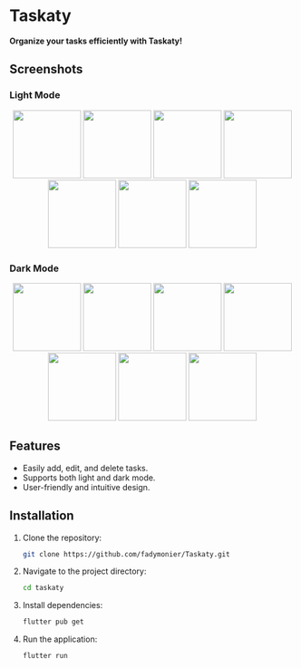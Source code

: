 # Taskaty

**Organize your tasks efficiently with Taskaty!**

## Screenshots

### Light Mode
<p align="center">
  <img src="https://github.com/user-attachments/assets/58e3d557-dd67-4752-90b5-9512002ad412" width="120" /> <!-- Task Done -->
  <img src="https://github.com/user-attachments/assets/5450adaf-917a-4d16-a80c-525a0da06338" width="120" /> <!-- Task Delete -->
  <img src="https://github.com/user-attachments/assets/765c1beb-b59c-4c94-8860-55fcbdf68be0" width="120" /> <!-- Settings -->
  <img src="https://github.com/user-attachments/assets/3af895dd-be73-43b4-b4f7-412c279c3189" width="120" /> <!-- Home -->
  <img src="https://github.com/user-attachments/assets/013960b7-fdf2-48d3-b4bd-173c14d65da2" width="120" /> <!-- Home 2 -->
  <img src="https://github.com/user-attachments/assets/21282dca-42b7-45cc-ab2a-265bd1ec100e" width="120" /> <!-- Group 19 -->
  <img src="https://github.com/user-attachments/assets/d2a8d27f-92cf-4d5d-8095-4270faefeb29" width="120" /> <!-- Add New Task -->
</p>

### Dark Mode
<p align="center">
  <img src="https://github.com/user-attachments/assets/e127aa93-1772-4434-9157-6920d595a412" width="120" /> <!-- Task Done 1 -->
  <img src="https://github.com/user-attachments/assets/b56b4022-59a1-4a62-9685-895ee82ec55e" width="120" /> <!-- Task Delete 1 -->
  <img src="https://github.com/user-attachments/assets/32265c8f-61cf-4cb5-ac00-4cbc70cf117f" width="120" /> <!-- Splash -->
  <img src="https://github.com/user-attachments/assets/4fcdf49b-5108-4617-a5fa-4db57061eac8" width="120" /> <!-- Settings 1 -->
  <img src="https://github.com/user-attachments/assets/2e29c5cb-703f-4b80-afc4-c8829ecfb056" width="120" /> <!-- Home 3 -->
  <img src="https://github.com/user-attachments/assets/6afaedb4-9b19-446b-ba5e-ab3f0310d8e3" width="120" /> <!-- Home 1 -->
  <img src="https://github.com/user-attachments/assets/93a1781d-ae19-44d7-be90-0bb564fd4bfe" width="120" /> <!-- Add New Task 1 -->
</p>

## Features
- Easily add, edit, and delete tasks.
- Supports both light and dark mode.
- User-friendly and intuitive design.

## Installation
1. Clone the repository:
   ```sh
   git clone https://github.com/fadymonier/Taskaty.git
   ```
2. Navigate to the project directory:
   ```sh
   cd taskaty
   ```
3. Install dependencies:
   ```sh
   flutter pub get
   ```
4. Run the application:
   ```sh
   flutter run
   ```



